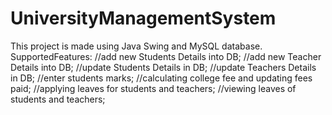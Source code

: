 # UniversityManagementSystem
This project is made using Java Swing and MySQL database.
SupportedFeatures:
//add new Students Details into DB;
//add new Teacher Details into DB;
//update Students Details in DB;
//update Teachers Details in DB;
//enter students marks;
//calculating college fee and updating fees paid;
//applying leaves for students and teachers;
//viewing leaves of students and teachers;
      
